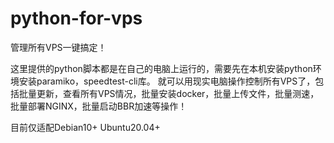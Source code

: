 # python-for-vps
管理所有VPS一键搞定！

这里提供的python脚本都是在自己的电脑上运行的，需要先在本机安装python环境安装paramiko，speedtest-cli库。
就可以用现实电脑操作控制所有VPS了，包括批量更新，查看所有VPS情况，批量安装docker，批量上传文件，批量测速，批量部署NGINX，批量启动BBR加速等操作！

目前仅适配Debian10+ Ubuntu20.04+






